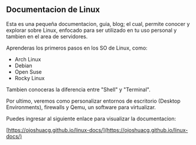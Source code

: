 ## Documentacion de Linux

Esta es una pequeña documentacion, guia, blog; el cual, permite conocer y explorar sobre Linux, enfocado para ser utilizado en tu uso personal y tambien en el area de servidores.

Aprenderas los primeros pasos en los SO de Linux, como:

- Arch Linux
- Debian
- Open Suse
- Rocky Linux

Tambien conoceras la diferencia entre "Shell" y "Terminal".

Por ultimo, veremos como personalizar entornos de escritorio (Desktop Environments), firewalls y Qemu, un software para virtualizar.

Puedes ingresar al siguiente enlace para visualizar la documentacion:

[https://ojoshuacg.github.io/linux-docs/](https://ojoshuacg.github.io/linux-docs/)
